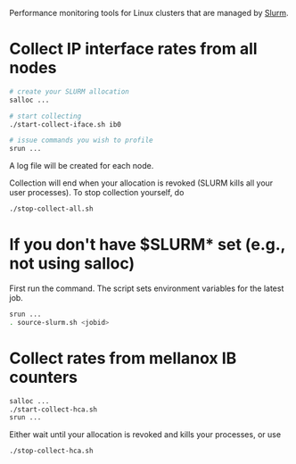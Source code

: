 Performance monitoring tools for Linux clusters that are managed by [Slurm](http://slurm.schedmd.com).

# Collect IP interface rates from all nodes
```bash
# create your SLURM allocation
salloc ...

# start collecting
./start-collect-iface.sh ib0

# issue commands you wish to profile
srun ...
```

A log file will be created for each node.

Collection will end when your allocation is revoked (SLURM kills all your user processes).
To stop collection yourself, do

```bash
./stop-collect-all.sh
```

# If you don't have $SLURM\* set (e.g., not using salloc)
First run the command. The script sets environment variables for the latest job.
```bash
srun ...
. source-slurm.sh <jobid>
```

# Collect rates from mellanox IB counters
```bash
salloc ...
./start-collect-hca.sh
srun ...
```
Either wait until your allocation is revoked and kills your processes, or use
```bash
./stop-collect-hca.sh
```
